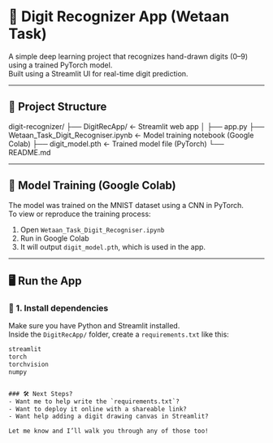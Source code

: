 # 🔢 Digit Recognizer App (Wetaan Task)

A simple deep learning project that recognizes hand-drawn digits (0–9) using a trained PyTorch model.  
Built using a Streamlit UI for real-time digit prediction.

---

## 📁 Project Structure
digit-recognizer/
├── DigitRecApp/ ← Streamlit web app
│ ├── app.py
├── Wetaan_Task_Digit_Recogniser.ipynb ← Model training notebook (Google Colab)
├── digit_model.pth ← Trained model file (PyTorch)
└── README.md 

---

## 🧠 Model Training (Google Colab)

The model was trained on the MNIST dataset using a CNN in PyTorch.  
To view or reproduce the training process:

1. Open `Wetaan_Task_Digit_Recogniser.ipynb`  
2. Run in Google Colab  
3. It will output `digit_model.pth`, which is used in the app.

---

## 🖥️ Run the App

### 🔧 1. Install dependencies

Make sure you have Python and Streamlit installed.  
Inside the `DigitRecApp/` folder, create a `requirements.txt` like this:

```txt
streamlit
torch
torchvision
numpy


### 🛠 Next Steps?
- Want me to help write the `requirements.txt`?
- Want to deploy it online with a shareable link?
- Want help adding a digit drawing canvas in Streamlit?

Let me know and I’ll walk you through any of those too!
